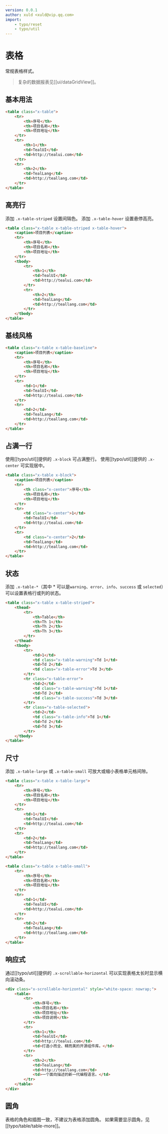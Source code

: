 ```yaml
---
version: 0.0.1
author: xuld <xuld@vip.qq.com>
import:
    - typo/reset
    - typo/util
---
```

# 表格
常规表格样式。
> 复杂的数据报表见[[ui/dataGridView]]。

## 基本用法
```html demo
<table class="x-table">
    <tr>
        <th>序号</th>
        <th>项目名称</th>
        <th>项目地址</th>
    </tr>
    <tr>
        <th>1</th>
        <td>TealUI</td>
        <td>http://tealui.com</td>
    </tr>
    <tr>
        <th>2</th>
        <td>TealLang</td>
        <td>http://teallang.com</td>
    </tr>
</table>
```       

## 高亮行
添加 `.x-table-striped` 设置间隔色。
添加 `.x-table-hover` 设置悬停高亮。

```html demo
<table class="x-table x-table-striped x-table-hover">
    <caption>项目列表</caption>
    <tr>
        <th>序号</th>
        <th>项目名称</th>
        <th>项目地址</th>
    </tr>
    <tbody>
        <tr>
            <th>1</th>
            <td>TealUI</td>
            <td>http://tealui.com</td>
        </tr>
        <tr>
            <th>2</th>
            <td>TealLang</td>
            <td>http://teallang.com</td>
        </tr>
    </tbody>
</table>
```

## 基线风格

```html demo
<table class="x-table x-table-baseline">
    <caption>项目列表</caption>
    <tr>
        <th>序号</th>
        <th>项目名称</th>
        <th>项目地址</th>
    </tr>
    <tr>
        <td>1</td>
        <td>TealUI</td>
        <td>http://tealui.com</td>
    </tr>
    <tr>
        <td>2</td>
        <td>TealLang</td>
        <td>http://teallang.com</td>
    </tr>
</table>
```

## 占满一行
使用[[typo/util]]提供的 `.x-block` 可占满整行。
使用[[typo/util]]提供的 `.x-center` 可实现居中。
```html demo
<table class="x-table x-block">
    <caption>项目列表</caption>
    <tr>
        <th class="x-center">序号</th>
        <th>项目名称</th>
        <th>项目地址</th>
    </tr>
    <tr>
        <td class="x-center">1</td>
        <td>TealUI</td>
        <td>http://tealui.com</td>
    </tr>
    <tr>
        <td class="x-center">2</td>
        <td>TealLang</td>
        <td>http://teallang.com</td>
    </tr>
</table>
```

## 状态
添加 `.x-table-*`（其中 * 可以是`warning`、`error`、`info`、`success` 或 `selected`） 可以设置表格行或列的状态。

```html demo
<table class="x-table x-table-striped">
    <thead>
        <tr>
            <th>Table</th>
            <th>Th 1</th>
            <th>Th 2</th>
            <th>Th 3</th>
        </tr>
    </thead>
    <tbody>
        <tr>
            <td>1</td>
            <td class="x-table-warning">Td 1</td>
            <td>Td 2</td>
            <td class="x-table-error">Td 3</td>
        </tr>
        <tr class="x-table-error">
            <td>2</td>
            <td class="x-table-warning">Td 1</td>
            <td>Td 2</td>
            <td class="x-table-success">Td 3</td>
        </tr>
        <tr class="x-table-selected">
            <td>2</td>
            <td class="x-table-info">Td 1</td>
            <td>Td 2</td>
            <td>Td 3</td>
        </tr>
    </tbody>
</table>
```

## 尺寸
添加 `.x-table-large` 或 `.x-table-small` 可放大或缩小表格单元格间隙。
```html demo
<table class="x-table x-table-large">
    <tr>
        <th>序号</th>
        <th>项目名称</th>
        <th>项目地址</th>
    </tr>
    <tr>
        <td>1</td>
        <td>TealUI</td>
        <td>http://tealui.com</td>
    </tr>
    <tr>
        <td>2</td>
        <td>TealLang</td>
        <td>http://teallang.com</td>
    </tr>
</table>

<table class="x-table x-table-small">
    <tr>
        <th>序号</th>
        <th>项目名称</th>
        <th>项目地址</th>
    </tr>
    <tr>
        <td>1</td>
        <td>TealUI</td>
        <td>http://tealui.com</td>
    </tr>
    <tr>
        <td>2</td>
        <td>TealLang</td>
        <td>http://teallang.com</td>
    </tr>
</table>
```

## 响应式
通过[[typo/util]]提供的 `.x-scrollable-horizontal` 可以实现表格太长时显示横向滚动条。
```html demo
<div class="x-scrollable-horizontal" style="white-space: nowrap;">
    <table>
        <tr>
            <th>序号</th>
            <th>项目名称</th>
            <th>项目地址</th>
            <th>项目说明</th>
        </tr>
        <tr>
            <th>1</th>
            <td>TealUI</td>
            <td>http://tealui.com</td>
            <td>打造小而全、精而美的开源组件库。</td>
        </tr>
        <tr>
            <th>2</th>
            <td>TealLang</td>
            <td>http://teallang.com</td>
            <td>一个面向描述的新一代编程语言。</td>
        </tr>
    </table>
</div>
```

## 圆角
表格的角色和插图一致，不建议为表格添加圆角。
如果需要显示圆角，见[[typo/table/table-more]]。

